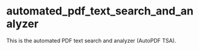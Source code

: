 # automated_pdf_text_search_and_analyzer
 This is the automated PDF text search and analyzer (AutoPDF TSA).
